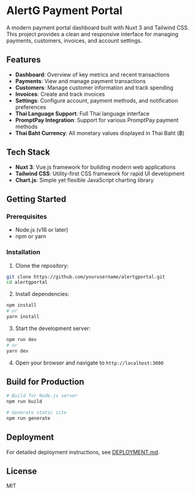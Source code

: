 # AlertG Payment Portal

A modern payment portal dashboard built with Nuxt 3 and Tailwind CSS. This project provides a clean and responsive interface for managing payments, customers, invoices, and account settings.

## Features

- **Dashboard**: Overview of key metrics and recent transactions
- **Payments**: View and manage payment transactions
- **Customers**: Manage customer information and track spending
- **Invoices**: Create and track invoices
- **Settings**: Configure account, payment methods, and notification preferences
- **Thai Language Support**: Full Thai language interface
- **PromptPay Integration**: Support for various PromptPay payment methods
- **Thai Baht Currency**: All monetary values displayed in Thai Baht (฿)

## Tech Stack

- **Nuxt 3**: Vue.js framework for building modern web applications
- **Tailwind CSS**: Utility-first CSS framework for rapid UI development
- **Chart.js**: Simple yet flexible JavaScript charting library

## Getting Started

### Prerequisites

- Node.js (v16 or later)
- npm or yarn

### Installation

1. Clone the repository:
```bash
git clone https://github.com/yourusername/alertgportal.git
cd alertgportal
```

2. Install dependencies:
```bash
npm install
# or
yarn install
```

3. Start the development server:
```bash
npm run dev
# or
yarn dev
```

4. Open your browser and navigate to `http://localhost:3000`

## Build for Production

```bash
# Build for Node.js server
npm run build

# Generate static site
npm run generate
```

## Deployment

For detailed deployment instructions, see [DEPLOYMENT.md](DEPLOYMENT.md).

## License

MIT
